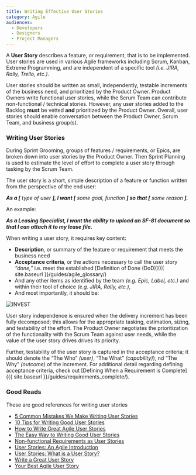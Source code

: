 ```yaml
---
title: Writing Effective User Stories
category: Agile
audiences:
  - Developers
  - Designers
  - Project Managers
---
```


A **User Story** describes a feature, or requirement, that is to be implemented. User stories are used in various Agile frameworks including Scrum, Kanban, Extreme Programming, and are independent of a specific tool _(i.e. JIRA, Rally, Trello, etc.)_. 

User stories should be written as small, independently, testable increments of the business need, and prioritized by the Product Owner. Product Owners write functional user stories, while the Scrum Team can contribute non-functional / technical stories. However, any user stories added to the Backlog **must** be vetted **and** prioritized by the Product Owner. Overall, user stories should enable conversation between the Product Owner, Scrum Team, and business group(s).

### Writing User Stories 
During Sprint Grooming, groups of features / requirements, or Epics, are broken down into user stories by the Product Owner. Then Sprint Planning is used to estimate the level of effort to complete a user story through tasking by the Scrum Team. 

The user story is a short, simple description of a feature or function written from the perspective of the end user:

_**As a [** type of user **], I want [** some goal, function **] so that [** some reason **].**_

An example:

**_As a Leasing Specialist, I want the ability to upload an SF-81 document so that I can attach it to my lease file._**

When writing a user story, it requires key content:
* **Description**, or summary of the feature or requirement that meets the business need
* **Acceptance criteria**, or the actions necessary to call the user story _“done,”_ i.e. meet the established [Definition of Done (DoD)]({{ site.baseurl }}/guides/agile_glossary/)
* And any other items as identified by the team _(e.g. Epic, Label, etc.)_ and within their tool of choice _(e.g. JIRA, Rally, etc.)_,
* And most importantly, it should be: 

<img src="{{ site.baseurl }}/img/guides/invest.png"
  alt="INVEST"
  class="guide-image guide-image-half">  

User story independence is ensured when the delivery increment has been fully decomposed; this allows for the appropriate tasking, estimation, sizing, and testability of the effort. The Product Owner negotiates the prioritization of the functionality with the Scrum Team against user needs, while the value of the user story drives drives its priority. 

Further, testability of the user story is captured in the acceptance criteria; it should denote the “The Who” _(user)_, “The What” _(capability)_), nd “The Why” _(outcome)_ of the increment. For additional detail regarding defining acceptance criteria, check out [Defining When a Requirement is Complete]({{ site.baseurl }}/guides/requirements_complete/).

### Good Reads
These are good references for writing user stories
* [5 Common Mistakes We Make Writing User Stories](https://www.scrumalliance.org/community/articles/2011/august/5-common-mistakes-we-make-writing-user-stories)
* [10 Tips for Writing Good User Stories](http://www.romanpichler.com/blog/10-tips-writing-good-user-stories/)
* [How to Write Great Agile User Stories](https://sprint.ly/blog/agile-user-stories/)
* [The Easy Way to Writing Good User Stories](http://codesqueeze.com/the-easy-way-to-writing-good-user-stories/)
* [Non-functional Requirements as User Stories](https://www.mountaingoatsoftware.com/blog/non-functional-requirements-as-user-stories)
* [User Stories: An Agile Introduction](http://www.agilemodeling.com/artifacts/userStory.htm)
* [User Stories: What is a User Story?](https://www.mountaingoatsoftware.com/agile/user-stories)
* [Write a Great User Story](https://help.rallydev.com/writing-great-user-story)
* [Your Best Agile User Story](http://www.alexandercowan.com/best-agile-user-story/)
